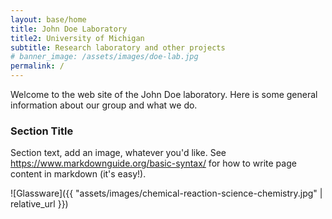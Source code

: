 ```yaml
---
layout: base/home
title: John Doe Laboratory
title2: University of Michigan
subtitle: Research laboratory and other projects
# banner_image: /assets/images/doe-lab.jpg
permalink: /
---
```


Welcome to the web site of the John Doe laboratory.
Here is some general information about our group
and what we do.

### Section Title

Section text, add an image, whatever you'd like.
See <https://www.markdownguide.org/basic-syntax/>
for how to write page content in markdown (it's easy!).

![Glassware]({{ "assets/images/chemical-reaction-science-chemistry.jpg" | relative_url }})

